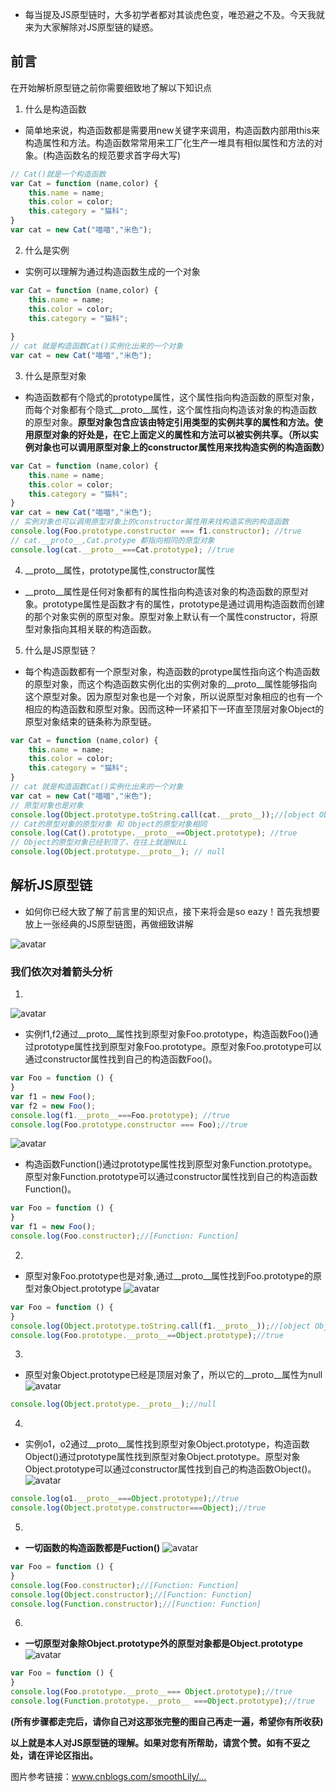 - 每当提及JS原型链时，大多初学者都对其谈虎色变，唯恐避之不及。今天我就来为大家解除对JS原型链的疑惑。  

## 前言
在开始解析原型链之前你需要细致地了解以下知识点
1. 什么是构造函数
- 简单地来说，构造函数都是需要用new关键字来调用，构造函数内部用this来构造属性和方法。构造函数常常用来工厂化生产一堆具有相似属性和方法的对象。(构造函数名的规范要求首字母大写)
```javascript
// Cat()就是一个构造函数
var Cat = function (name,color) {
    this.name = name;
    this.color = color;
    this.category = "猫科";
}
var cat = new Cat("喵喵","米色");
```

2. 什么是实例
- 实例可以理解为通过构造函数生成的一个对象
```javascript
var Cat = function (name,color) {
    this.name = name;
    this.color = color;
    this.category = "猫科";
    
}
// cat 就是构造函数Cat()实例化出来的一个对象
var cat = new Cat("喵喵","米色");
```
3. 什么是原型对象
- 构造函数都有个隐式的prototype属性，这个属性指向构造函数的原型对象，而每个对象都有个隐式__proto__属性，这个属性指向构造该对象的构造函数的原型对象。**原型对象包含应该由特定引用类型的实例共享的属性和方法。使用原型对象的好处是，在它上面定义的属性和方法可以被实例共享。（所以实例对象也可以调用原型对象上的constructor属性用来找构造实例的构造函数）**
```javascript
var Cat = function (name,color) {
    this.name = name;
    this.color = color;
    this.category = "猫科";
}
var cat = new Cat("喵喵","米色");
// 实例对象也可以调用原型对象上的constructor属性用来找构造实例的构造函数
console.log(Foo.prototype.constructor === f1.constructor); //true
// cat.__proto__,Cat.protype 都指向相同的原型对象
console.log(cat.__proto__===Cat.prototype); //true
```
4. __proto__属性，prototype属性,constructor属性
- __proto__属性是任何对象都有的属性指向构造该对象的构造函数的原型对象。prototype属性是函数才有的属性，prototype是通过调用构造函数而创建的那个对象实例的原型对象。原型对象上默认有一个属性constructor，将原型对象指向其相关联的构造函数。

5. 什么是JS原型链？
-  每个构造函数都有一个原型对象，构造函数的protype属性指向这个构造函数的原型对象，而这个构造函数实例化出的实例对象的__proto__属性能够指向这个原型对象。因为原型对象也是一个对象，所以说原型对象相应的也有一个相应的构造函数和原型对象。因而这种一环紧扣下一环直至顶层对象Object的原型对象结束的链条称为原型链。
```javascript
var Cat = function (name,color) {
    this.name = name;
    this.color = color;
    this.category = "猫科";
}
// cat 就是构造函数Cat()实例化出来的一个对象
var cat = new Cat("喵喵","米色");
// 原型对象也是对象
console.log(Object.prototype.toString.call(cat.__proto__));//[object Object]
// Cat的原型对象的原型对象 和 Object的原型对象相同
console.log(Cat().prototype.__proto__==Object.prototype); //true
// Object的原型对象已经到顶了，在往上就是NULL
console.log(Object.prototype.__proto__); // null
```

## 解析JS原型链
- 如何你已经大致了解了前言里的知识点，接下来将会是so eazy！首先我想要放上一张经典的JS原型链图，再做细致讲解


![avatar](https://p3-juejin.byteimg.com/tos-cn-i-k3u1fbpfcp/f4717674c55542d3a75ae90d44df1033~tplv-k3u1fbpfcp-zoom-1.image)

### 我们依次对着箭头分析
1. 
![avatar](https://p3-juejin.byteimg.com/tos-cn-i-k3u1fbpfcp/ecbe791c244045bbaec0fc225a5416ac~tplv-k3u1fbpfcp-zoom-1.image)
- 实例f1,f2通过__proto__属性找到原型对象Foo.prototype，构造函数Foo()通过prototype属性找到原型对象Foo.prototype。原型对象Foo.prototype可以通过constructor属性找到自己的构造函数Foo()。

```javascript
var Foo = function () {
}
var f1 = new Foo();
var f2 = new Foo();
console.log(f1.__proto__===Foo.prototype); //true
console.log(Foo.prototype.constructor === Foo);//true
```
![avatar](https://p3-juejin.byteimg.com/tos-cn-i-k3u1fbpfcp/2c11716b8cd644ca89430335de482f19~tplv-k3u1fbpfcp-zoom-1.image)

- 构造函数Function()通过prototype属性找到原型对象Function.prototype。原型对象Function.prototype可以通过constructor属性找到自己的构造函数Function()。
```javascript
var Foo = function () {
}
var f1 = new Foo();
console.log(Foo.constructor);//[Function: Function]
```
2. 
- 原型对象Foo.prototype也是对象,通过__proto__属性找到Foo.prototype的原型对象Object.prototype
![avatar](https://p3-juejin.byteimg.com/tos-cn-i-k3u1fbpfcp/569968bc788c4737bd81e9c4256063f6~tplv-k3u1fbpfcp-zoom-1.image)
```javascript
var Foo = function () {
}
console.log(Object.prototype.toString.call(f1.__proto__));//[object Object]
console.log(Foo.prototype.__proto__==Object.prototype);//true
```


3. 
- 原型对象Object.prototype已经是顶层对象了，所以它的__proto__属性为null
![avatar](https://p3-juejin.byteimg.com/tos-cn-i-k3u1fbpfcp/157b15dd428e462ea43d49ec4fd5cce9~tplv-k3u1fbpfcp-zoom-1.image)
```javascript
console.log(Object.prototype.__proto__);//null
```


4. 
- 实例o1，o2通过__proto__属性找到原型对象Object.prototype，构造函数Object()通过prototype属性找到原型对象Object.prototype。原型对象Object.prototype可以通过constructor属性找到自己的构造函数Object()。
![avatar](https://p3-juejin.byteimg.com/tos-cn-i-k3u1fbpfcp/4d26a55edbe74b00bf2e4a61768067f2~tplv-k3u1fbpfcp-zoom-1.image)
```javascript
console.log(o1.__proto__===Object.prototype);//true
console.log(Object.prototype.constructor===Object);//true
```

5. 
- **一切函数的构造函数都是Fuction()**
![avatar](https://p3-juejin.byteimg.com/tos-cn-i-k3u1fbpfcp/207bd8e2906746bb8ea45f61c705b481~tplv-k3u1fbpfcp-zoom-1.image)
```javascript
var Foo = function () {
}
console.log(Foo.constructor);//[Function: Function]
console.log(Object.constructor);//[Function: Function]
console.log(Function.constructor);//[Function: Function]
```

6. 
- **一切原型对象除Object.prototype外的原型对象都是Object.prototype**
![avatar](https://p3-juejin.byteimg.com/tos-cn-i-k3u1fbpfcp/c9c339d097f843bfb963adecf6bd950e~tplv-k3u1fbpfcp-zoom-1.image)
```javascript
var Foo = function () {
}
console.log(Foo.prototype.__proto__=== Object.prototype);//true
console.log(Function.prototype.__proto__ ===Object.prototype);//true
```
**(所有步骤都走完后，请你自己对这那张完整的图自己再走一遍，希望你有所收获)**

**以上就是本人对JS原型链的理解。如果对您有所帮助，请赏个赞。如有不妥之处，请在评论区指出。**

图片参考链接：www.cnblogs.com/smoothLily/…
